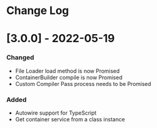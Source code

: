 # Change Log

# [3.0.0] - 2022-05-19
### Changed
- File Loader load method is now Promised
- ContainerBuilder compile is now Promised
- Custom Compiler Pass process needs to be Promised
### Added
- Autowire support for TypeScript
- Get container service from a class instance
